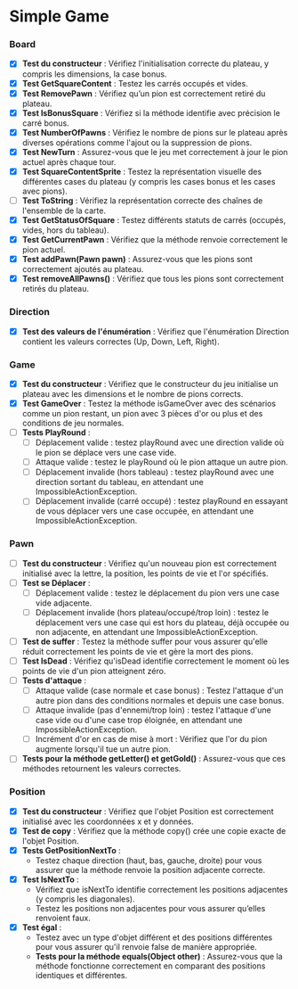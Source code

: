 # Simple Game

### Board
- [x] **Test du constructeur** : Vérifiez l'initialisation correcte du plateau, y compris les dimensions, la case bonus.
- [x] **Test GetSquareContent** : Testez les carrés occupés et vides.
- [x] **Test RemovePawn** : Vérifiez qu’un pion est correctement retiré du plateau.
- [x] **Test IsBonusSquare** : Vérifiez si la méthode identifie avec précision le carré bonus.
- [x] **Test NumberOfPawns** : Vérifiez le nombre de pions sur le plateau après diverses opérations comme l'ajout ou la suppression de pions.
- [x] **Test NewTurn** : Assurez-vous que le jeu met correctement à jour le pion actuel après chaque tour.
- [x] **Test SquareContentSprite** : Testez la représentation visuelle des différentes cases du plateau (y compris les cases bonus et les cases avec pions).
- [ ] **Test ToString** : Vérifiez la représentation correcte des chaînes de l'ensemble de la carte.
- [x] **Test GetStatusOfSquare** : Testez différents statuts de carrés (occupés, vides, hors du tableau).
- [x] **Test GetCurrentPawn** : Vérifiez que la méthode renvoie correctement le pion actuel.
- [x] **Test addPawn(Pawn pawn)** : Assurez-vous que les pions sont correctement ajoutés au plateau.
- [x] **Test removeAllPawns()** : Vérifiez que tous les pions sont correctement retirés du plateau.

### Direction
- [x] **Test des valeurs de l'énumération** : Vérifiez que l'énumération Direction contient les valeurs correctes (Up, Down, Left, Right).

### Game
- [x] **Test du constructeur** : Vérifiez que le constructeur du jeu initialise un plateau avec les dimensions et le nombre de pions corrects.
- [x] **Test GameOver** : Testez la méthode isGameOver avec des scénarios comme un pion restant, un pion avec 3 pièces d'or ou plus et des conditions de jeu normales.
- [ ] **Tests PlayRound** :
    - [ ] Déplacement valide : testez playRound avec une direction valide où le pion se déplace vers une case vide.
    - [ ] Attaque valide : testez le playRound où le pion attaque un autre pion.
    - [ ] Déplacement invalide (hors tableau) : testez playRound avec une direction sortant du tableau, en attendant une ImpossibleActionException.
    - [ ] Déplacement invalide (carré occupé) : testez playRound en essayant de vous déplacer vers une case occupée, en attendant une ImpossibleActionException.

### Pawn
- [ ] **Test du constructeur** : Vérifiez qu'un nouveau pion est correctement initialisé avec la lettre, la position, les points de vie et l'or spécifiés.
- [ ] **Test se Déplacer** :
    - [ ] Déplacement valide : testez le déplacement du pion vers une case vide adjacente.
    - [ ] Déplacement invalide (hors plateau/occupé/trop loin) : testez le déplacement vers une case qui est hors du plateau, déjà occupée ou non adjacente, en attendant une ImpossibleActionException.
- [ ] **Test de suffer** : Testez la méthode suffer pour vous assurer qu'elle réduit correctement les points de vie et gère la mort des pions.
- [ ] **Test IsDead** : Vérifiez qu'isDead identifie correctement le moment où les points de vie d'un pion atteignent zéro.
- [ ] **Tests d'attaque** :
    - [ ] Attaque valide (case normale et case bonus) : Testez l'attaque d'un autre pion dans des conditions normales et depuis une case bonus.
    - [ ] Attaque invalide (pas d'ennemi/trop loin) : testez l'attaque d'une case vide ou d'une case trop éloignée, en attendant une ImpossibleActionException.
    - [ ] Incrément d'or en cas de mise à mort : Vérifiez que l'or du pion augmente lorsqu'il tue un autre pion.
- [ ] **Tests pour la méthode getLetter() et getGold()** : Assurez-vous que ces méthodes retournent les valeurs correctes.

### Position
- [x] **Test du constructeur** : Vérifiez que l'objet Position est correctement initialisé avec les coordonnées x et y données.
- [x] **Test de copy** : Vérifiez que la méthode copy() crée une copie exacte de l'objet Position.
- [x] **Tests GetPositionNextTo** :
    - Testez chaque direction (haut, bas, gauche, droite) pour vous assurer que la méthode renvoie la position adjacente correcte.
- [x] **Test IsNextTo** :
    - Vérifiez que isNextTo identifie correctement les positions adjacentes (y compris les diagonales).
    - Testez les positions non adjacentes pour vous assurer qu’elles renvoient faux.
- [x] **Test égal** :
    - Testez avec un type d'objet différent et des positions différentes pour vous assurer qu'il renvoie false de manière appropriée.
    - **Tests pour la méthode equals(Object other)** : Assurez-vous que la méthode fonctionne correctement en comparant des positions identiques et différentes.
